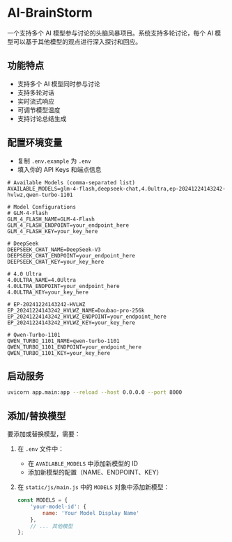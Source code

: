 # AI-BrainStorm
一个支持多个 AI 模型参与讨论的头脑风暴项目。系统支持多轮讨论，每个 AI 模型可以基于其他模型的观点进行深入探讨和回应。

## 功能特点

- 支持多个 AI 模型同时参与讨论
- 支持多轮对话
- 实时流式响应
- 可调节模型温度
- 支持讨论总结生成

## 配置环境变量
   - 复制 `.env.example` 为 `.env`
   - 填入你的 API Keys 和端点信息

   ```env
   # Available Models (comma-separated list)
   AVAILABLE_MODELS=glm-4-flash,deepseek-chat,4.0ultra,ep-20241224143242-hvlwz,qwen-turbo-1101
   
   # Model Configurations
   # GLM-4-Flash
   GLM_4_FLASH_NAME=GLM-4-Flash
   GLM_4_FLASH_ENDPOINT=your_endpoint_here
   GLM_4_FLASH_KEY=your_key_here
   
   # DeepSeek
   DEEPSEEK_CHAT_NAME=DeepSeek-V3
   DEEPSEEK_CHAT_ENDPOINT=your_endpoint_here
   DEEPSEEK_CHAT_KEY=your_key_here
   
   # 4.0 Ultra
   4.0ULTRA_NAME=4.0Ultra
   4.0ULTRA_ENDPOINT=your_endpoint_here
   4.0ULTRA_KEY=your_key_here
   
   # EP-20241224143242-HVLWZ
   EP_20241224143242_HVLWZ_NAME=Doubao-pro-256k
   EP_20241224143242_HVLWZ_ENDPOINT=your_endpoint_here
   EP_20241224143242_HVLWZ_KEY=your_key_here
   
   # Qwen-Turbo-1101
   QWEN_TURBO_1101_NAME=qwen-turbo-1101
   QWEN_TURBO_1101_ENDPOINT=your_endpoint_here
   QWEN_TURBO_1101_KEY=your_key_here 
   ```

## 启动服务
   ```bash
   uvicorn app.main:app --reload --host 0.0.0.0 --port 8000
   ```

## 添加/替换模型

要添加或替换模型，需要：

1. 在 `.env` 文件中：
   - 在 `AVAILABLE_MODELS` 中添加新模型的 ID
   - 添加新模型的配置（NAME、ENDPOINT、KEY）

2. 在 `static/js/main.js` 中的 `MODELS` 对象中添加新模型：
   ```javascript
   const MODELS = {
       'your-model-id': {
           name: 'Your Model Display Name'
       },
       // ... 其他模型
   };
   ```
